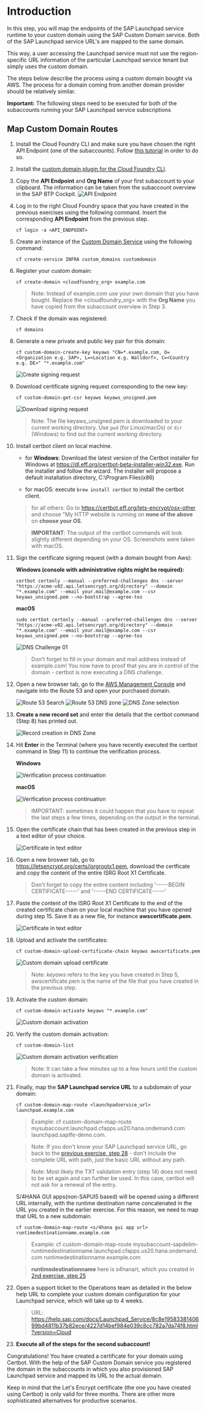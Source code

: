 # Introduction

In this step, you will map the endpoints of the SAP Launchpad service runtime to your custom domain using the SAP Custom Domain service. Both of the SAP Launchpad service URL's are mapped to the same domain. 

This way, a user accessing the Launchpad service must not use the region-specific URL information of the particular Launchpad service tenant but simply uses the custom domain. 

The steps below describe the process using a custom domain bought via AWS. The process for a domain coming from another domain provider should be relatively similar. 

**Important:** The following steps need to be executed for both of the subaccounts running your SAP Launchpad service subscriptions 

## Map Custom Domain Routes

1. Install the Cloud Foundry CLI and make sure you have chosen the right API Endpoint (one of the subaccounts). Follow [this tutorial](https://developers.sap.com/tutorials/cp-cf-download-cli.html) in order to do so. 

2. Install the [custom domain plugin for the Cloud Foundry CLI](https://help.sap.com/viewer/65de2977205c403bbc107264b8eccf4b/Cloud/en-US/9f98dd0fcf9447019f233403f4ca60c1.html). 

3. Copy the **API Endpoint** and **Org Name** of your first subaccount to your clipboard. The information can be taken from the subaccount overview in the SAP BTP Cockpit. 
    ![API Endpoint](./images/00.png)

4. Log in to the right Cloud Foundry space that you have created in the previous exercises using the following command. Insert the corresponding **API Endpoint** from the previous step. 

    ```
    cf login -a <API_ENDPOINT>
    ```

5. Create an instance of the [Custom Domain Service](https://help.sap.com/viewer/product/CUSTOM_DOMAINS/Cloud/en-US) using the following command:

    ```
    cf create-service INFRA custom_domains customdomain
    ```

6. Register your custom domain: 

    ```console
    cf create-domain <cloudfoundry_org> example.com
    ```
    > Note: Instead of example.com use your own domain that you have bought. Replace the <cloudfoundry_org> with the **Org Name** you have copied from the subaccount overview in Step 3. 

7. Check if the domain was registered: 
    ```console
    cf domains
    ```

8. Generate a new private and public key pair for this domain: 
   
    ```console
    cf custom-domain-create-key keyaws "CN=*.example.com, O=<Organization e.g. SAP>, L=<Location e.g. Walldorf>, C=<Country e.g. DE>" "*.example.com"
    ```

    ![Create signing request](./images/01.png)

9.  Download certificate signing request corresponding to the new key:

    ```console
    cf custom-domain-get-csr keyaws keyaws_unsigned.pem
    ```

    ![Download signing request](./images/02.png)

    > Note: The file keyaws_unsigned.pem is downloaded to your current working directory. Use `pwd` (for Linux/macOs) or `dir` (Windows) to find out the current working directory.

10. Install certbot client on local machine. 

    - for **Windows**: Download the latest version of the Certbot installer for Windows at https://dl.eff.org/certbot-beta-installer-win32.exe. Run the installer and follow the wizard. The installer will propose a default installation directory, C:\Program Files(x86)

    - for macOS: execute ```brew install certbot``` to install the certbot client. 
    > for all others: Go to https://certbot.eff.org/lets-encrypt/osx-other and choose "My HTTP website is running on **none of the above** on **choose your OS**. 

    > **IMPORTANT**: The output of the certbot commands will look slightly different depending on your OS. Screenshots were taken with macOS. 

11. Sign the certificate signing request (with a domain bought from Aws): 

    **Windows (console with administrative rights might be required):**
    ```console
    certbot certonly --manual --preferred-challenges dns --server "https://acme-v02.api.letsencrypt.org/directory" --domain "*.example.com" --email your.mail@example.com --csr keyaws_unsigned.pem --no-bootstrap --agree-tos
    ```
    **macOS**
    ```console
    sudo certbot certonly --manual --preferred-challenges dns --server "https://acme-v02.api.letsencrypt.org/directory" --domain "*.example.com" --email your.mail@example.com --csr keyaws_unsigned.pem --no-bootstrap --agree-tos
    ```

    ![DNS Challenge 01](./images/03.png)

    > Don't forget to fill in your domain and mail address instead of example.com! You now have to proof that you are in control of the domain - certbot is now executing a DNS challenge. 

12. Open a new browser tab, go to the [AWS Management Console](https://console.aws.amazon.com/) and navigate into the Route 53 and open your purchased domain. 

    ![Route 53 Search](./images/04.png)
    ![Route 53 DNS zone](./images/05.png)
    ![DNS Zone selection](./images/05_1.png)

13. **Create a new record set** and enter the details that the certbot command (Step 8) has printed out. 

    ![Record creation in DNS Zone](./images/06.png)

14. Hit **Enter** in the Terminal (where you have recently executed the certbot command in Step 11) to continue the verification process. 

    **Windows**

    ![Verification process continuation ](./images/07a.png)

    **macOS**
    
    ![Verification process continuation ](./images/07.png)

    > IMPORTANT: sometimes it could happen that you have to repeat the last steps a few times, depending on the output in the terminal. 

15. Open the certificate chain that has been created in the previous step in a text editor of your choice. 

    ![Certificate in text editor](./images/08.png)

16. Open a new broswer tab, go to <https://letsencrypt.org/certs/isrgrootx1.pem>, download the certficate and copy the content of the entire ISRG Root X1 Certificate. 

    > Don't forget to copy the entire content including '-----BEGIN CERTIFICATE-----' and '-----END CERTIFICATE-----'
    
17. Paste the content of the ISRG Root X1 Certificate to the end of the created certificate chain on your local machine that you have opened during step 15. Save it as a new file, for instance **awscertificate.pem**. 

    ![Certificate in text editor](./images/09.png)

18. Upload and activate the certificates: 

    ```console
    cf custom-domain-upload-certificate-chain keyaws awscertificate.pem
    ```

    ![Custom domain upload certificate](./images/10.png)

    > Note: *keyaws* refers to the key you have created in Step 5, awscertificate.pem is the name of the file that you have created in the previous step.

19. Activate the custom domain: 

    ```console
    cf custom-domain-activate keyaws "*.example.com"
    ```

    ![Custom domain activation](./images/11.png)


20. Verify the custom domain activation: 

    ```console
    cf custom-domain-list
    ```

    ![Custom domain activation verification](./images/12.png)

    > Note: It can take a few minutes up to a few hours until the custom domain is activated. 

21. <a name="endpointmapping"></a>Finally, map the **SAP Launchpad service URL**  to a subdomain of your domain: 

    ```console
    cf custom-domain-map-route <launchpadservice_url> launchpad.example.com
    ```

    > Example: cf custom-domain-map-route mysubaccount.launchpad.cfapps.us20.hana.ondemand.com launchpad.saptfe-demo.com. 

    > Note: If you don't know your SAP Launchpad service URL, go back to the [previous exercise, step 28](../03-Provisioning%20S_HANA%20Apps%20to%20Launchpad/README.md#url) - don't include the complete URL with path, just the basic URL without any path. 

    > Note: Most likely the TXT validation entry (step 14) does not need to be set again and can further be used. In this case, certbot will not ask for a renewal of the entry. 

    S/4HANA GUI apps(non-SAPUI5 based) will be opened using a different URL internally, with the runtime destination name concatenated in the URL you created in the earlier exercise. For this reason, we need to map that URL to a new subdomain.

    ```console
    cf custom-domain-map-route <s/4hana gui app url> runtimedestinationname.example.com
    ```
    > Example: cf custom-domain-map-route mysubaccount-sapdelim-runtimedestinationname.launchpad.cfapps.us20.hana.ondemand.com runtimedestinationname.example.com

    > **runtimedestinationname** here is s4hanart, which you created in [2nd exercise, step 25](../02-Configuring%20S_4HANA%20system%20for%20Content%20Federation/README.md#runtimedest)

22. Open a support ticket to the Operations team as detailed in the below help URL to complete your custom domain configuration for your Launchpad service, which will take up to 4 weeks.
    > URL: https://help.sap.com/docs/Launchpad_Service/8c8e1958338140699bd4811b37b82ece/4227d14bef984e039c8cc782a7da74f8.html?version=Cloud

23.  **Execute all of the steps for the second subaccount!**

Congratulations! You have created a certificate for your domain using Certbot. With the help of the SAP Custom Domain service you registered the domain in the subaccounts in which you also provisioned SAP Launchpad service and mapped its URL to the actual domain.

Keep in mind that the Let's Encrypt certificate (the one you have created using Certbot) is only valid for three months. There are other more sophisticated alternatives for productive scenarios. 